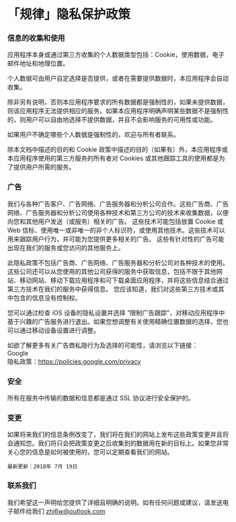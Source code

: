 # 「规律」隐私保护政策


### 信息的收集和使用

应用程序本身或通过第三方收集的个人数据类型包括：Cookie，使用数据，电子邮件地址和地理位置。

个人数据可由用户自定选择是否提供，或者在需要提供数据时，本应用程序会自动收集。

除非另有说明，否则本应用程序要求的所有数据都是强制性的，如果未提供数据，则该应用程序无法提供相应的服务。如果本应用程序明确声明某些数据不是强制性的，则用户可以自由地选择不提供数据，并且不会影响服务的可用性或功能。

如果用户不确定哪些个人数据是强制性的，欢迎与所有者联系。

除本文档中描述的目的和 Cookie 政策中描述的目的（如果有）外，本应用程序或本应用程序使用的第三方服务的所有者对 Cookies 或其他跟踪工具的使用都是为了提供用户所需的服务。


### 广告

我们与各种广告客户、广告网络、广告服务器和分析公司合作。这些广告商、广告网络、广告服务器和分析公司使用各种技术和第三方公司的技术来收集数据，以便向您和其他用户发送（或服务）相关的广告。
这些技术可能包括放置 Cookie 或 Web 信标、使用唯一或非唯一的非个人标识符，或使用其他技术。这些技术可以用来跟踪用户行为，并可能为您提供更多相关的广告。
这些有针对性的广告可能出现在我们的服务或您访问的其他服务上。

此隐私政策不包括广告商、广告网络、广告服务器和分析公司对各种技术的使用。这些公司还可以从您使用的其他公司获得的服务中获取信息，包括不限于其他网站、移动网站、移动下载应用程序和可下载桌面应用程序，并将这些信息结合通过第三方技术在我们的服务中获得信息。
您应该知道，我们对这些第三方技术或其中包含的信息没有控制权。

您可以通过检查 iOS 设备的隐私设置并选择 “限制广告跟踪”，对移动应用程序中基于兴趣的广告服务进行退出。如果您想调整有关使用精确位置数据的选择，您也可以通过移动设备设置进行调整。

如欲了解更多有关广告商私隐行为及选择的可能性，请浏览以下链接：  
Google  
隐私政策：https://policies.google.com/privacy


### 安全

所有在服务中传输的数据和信息都是通过 SSL 协议进行安全保护的。


### 变更

如果将来我们的信息条例改变了，我们将在我们的网站上发布这些政策变更并且将会通知您。我们将只会把政策变更之后收集到的数据用在新的目标上。如果您非常关心您的信息是如何被使用的，您可以定期查看我们的网站。

```最新更新：2018年 7月 19日```


### 联系我们
我们希望这一声明给您提供了详细且明确的说明。如有任何问题或建议，请发送电子邮件给我们 
[zhi6w@outlook.com](zhi6w@outlook.com) 




